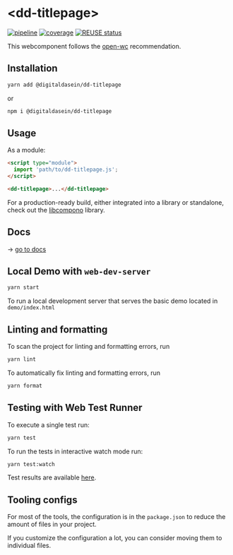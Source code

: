 <!--
SPDX-FileCopyrightText: 2022 Digital Dasein <https://digital-dasein.gitlab.io/>
SPDX-FileCopyrightText: 2022 Gerben Peeters <gerben@digitaldasein.org>
SPDX-FileCopyrightText: 2022 Senne Van Baelen <senne@digitaldasein.org>

SPDX-License-Identifier: MIT
-->

# \<dd-titlepage>

[![pipeline](https://gitlab.com/digital-dasein/software/html-presentations/dd-titlepage/badges/main/pipeline.svg?job=build&key_text=build)](https://gitlab.com/digital-dasein/software/html-presentations/dd-titlepage/-/pipelines)
[![coverage](https://gitlab.com/digital-dasein/software/html-presentations/dd-titlepage/badges/main/coverage.svg?job=test)](https://digital-dasein.gitlab.io/software/html-presentations/dd-titlepage/lcov-report/)
[![REUSE 
status](https://api.reuse.software/badge/gitlab.com/digital-dasein/software/html-presentations/dd-titlepage)](https://api.reuse.software/info/gitlab.com/digital-dasein/software/html-presentations/dd-titlepage)

This webcomponent follows the [open-wc](https://github.com/open-wc/open-wc) recommendation.

## Installation

```bash
yarn add @digitaldasein/dd-titlepage
```
or

```bash
npm i @digitaldasein/dd-titlepage
```

## Usage

As a module:

```html
<script type="module">
  import 'path/to/dd-titlepage.js';
</script>

<dd-titlepage>...</dd-titlepage>
```

For a production-ready build, either integrated into a library or standalone, 
check out the
[libcompono](https://gitlab.com/digital-dasein/software/html-presentations/libcompono) 
library.

## Docs

&rarr; [go to 
docs](https://digital-dasein.gitlab.io/software/html-presentations/dd-titlepage/docs/classes/DdTitlepage.html)

## Local Demo with `web-dev-server`

```bash
yarn start
```

To run a local development server that serves the basic demo located in 
`demo/index.html`

## Linting and formatting

To scan the project for linting and formatting errors, run

```bash
yarn lint
```

To automatically fix linting and formatting errors, run

```bash
yarn format
```

## Testing with Web Test Runner

To execute a single test run:

```bash
yarn test
```

To run the tests in interactive watch mode run:

```bash
yarn test:watch
```

Test results are available 
[here](https://digital-dasein.gitlab.io/software/html-presentations/dd-titlepage/lcov-report/).

## Tooling configs

For most of the tools, the configuration is in the `package.json` to reduce the amount of files in your project.

If you customize the configuration a lot, you can consider moving them to 
individual files.
